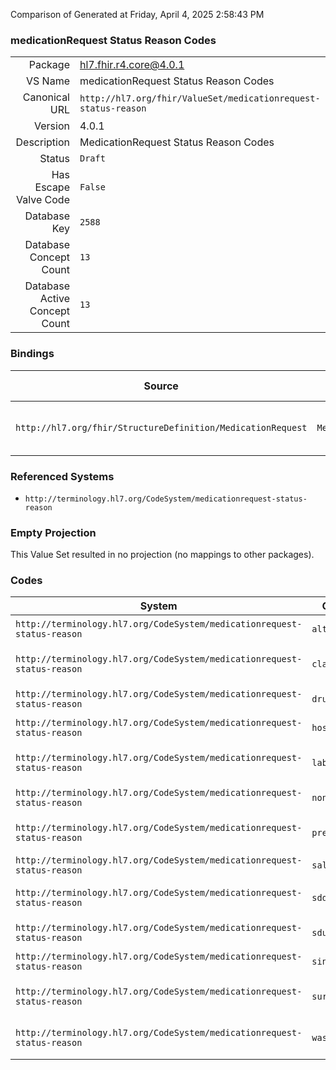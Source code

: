 Comparison of 
Generated at Friday, April 4, 2025 2:58:43 PM

### medicationRequest Status Reason Codes

|      |     |
| ---: | --- |
| Package | hl7.fhir.r4.core@4.0.1 |
| VS Name | medicationRequest Status Reason Codes |
| Canonical URL | `http://hl7.org/fhir/ValueSet/medicationrequest-status-reason` |
| Version | 4.0.1 |
| Description | MedicationRequest Status Reason Codes |
| Status | `Draft` |
| Has Escape Valve Code | `False` |
| Database Key | `2588` |
| Database Concept Count | `13` |
| Database Active Concept Count | `13` |
### Bindings

| Source | Element | Binding | Strength | Element Short |
| ------ | ------- | ------- | -------- | ------------- |
| `http://hl7.org/fhir/StructureDefinition/MedicationRequest` | `MedicationRequest.statusReason` | `http://hl7.org/fhir/ValueSet/medicationrequest-status-reason` | `Example` | Reason for current status |

### Referenced Systems

* `http://terminology.hl7.org/CodeSystem/medicationrequest-status-reason`
### Empty Projection

This Value Set resulted in no projection (no mappings to other packages).

### Codes

| System | Code | Display |
| ------ | ---- | ------- |
| `http://terminology.hl7.org/CodeSystem/medicationrequest-status-reason` | `altchoice` | Try another treatment first |
| `http://terminology.hl7.org/CodeSystem/medicationrequest-status-reason` | `clarif` | Prescription requires clarification |
| `http://terminology.hl7.org/CodeSystem/medicationrequest-status-reason` | `drughigh` | Drug level too high |
| `http://terminology.hl7.org/CodeSystem/medicationrequest-status-reason` | `hospadm` | Admission to hospital |
| `http://terminology.hl7.org/CodeSystem/medicationrequest-status-reason` | `labint` | Lab interference issues |
| `http://terminology.hl7.org/CodeSystem/medicationrequest-status-reason` | `non-avail` | Patient not available |
| `http://terminology.hl7.org/CodeSystem/medicationrequest-status-reason` | `preg` | Parent is pregnant/breast feeding |
| `http://terminology.hl7.org/CodeSystem/medicationrequest-status-reason` | `salg` | Allergy |
| `http://terminology.hl7.org/CodeSystem/medicationrequest-status-reason` | `sddi` | Drug interacts with another drug |
| `http://terminology.hl7.org/CodeSystem/medicationrequest-status-reason` | `sdupther` | Duplicate therapy |
| `http://terminology.hl7.org/CodeSystem/medicationrequest-status-reason` | `sintol` | Suspected intolerance |
| `http://terminology.hl7.org/CodeSystem/medicationrequest-status-reason` | `surg` | Patient scheduled for surgery. |
| `http://terminology.hl7.org/CodeSystem/medicationrequest-status-reason` | `washout` | Waiting for old drug to wash out |
